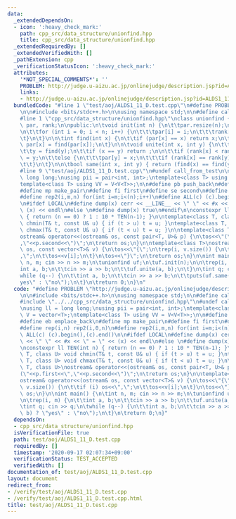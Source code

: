 ```yaml
---
data:
  _extendedDependsOn:
  - icon: ':heavy_check_mark:'
    path: cpp_src/data_structure/unionfind.hpp
    title: cpp_src/data_structure/unionfind.hpp
  _extendedRequiredBy: []
  _extendedVerifiedWith: []
  _pathExtension: cpp
  _verificationStatusIcon: ':heavy_check_mark:'
  attributes:
    '*NOT_SPECIAL_COMMENTS*': ''
    PROBLEM: http://judge.u-aizu.ac.jp/onlinejudge/description.jsp?id=ALDS1_11_D
    links:
    - http://judge.u-aizu.ac.jp/onlinejudge/description.jsp?id=ALDS1_11_D
  bundledCode: "#line 1 \"test/aoj/ALDS1_11_D.test.cpp\"\n#define PROBLEM \"http://judge.u-aizu.ac.jp/onlinejudge/description.jsp?id=ALDS1_11_D\"\
    \n\n#include <bits/stdc++.h>\n\nusing namespace std;\n\n#define call_from_test\n\
    #line 1 \"cpp_src/data_structure/unionfind.hpp\"\nclass unionfind {\n\tvector<int>\
    \ par, rank;\n\npublic:\n\tvoid init(int n) {\n\t\tpar.resize(n);\n\t\trank.resize(n);\n\
    \n\t\tfor (int i = 0; i < n; i++) {\n\t\t\tpar[i] = i;\n\t\t\trank[i] = 0;\n\t\
    \t}\n\t}\n\n\tint find(int x) {\n\t\tif (par[x] == x) return x;\n\t\telse return\
    \ par[x] = find(par[x]);\n\t}\n\n\tvoid unite(int x, int y) {\n\t\tx = find(x);\n\
    \t\ty = find(y);\n\t\tif (x == y) return ;\n\n\t\tif (rank[x] < rank[y]) par[x]\
    \ = y;\n\t\telse {\n\t\t\tpar[y] = x;\n\t\t\tif (rank[x] == rank[y]) ++rank[x];\n\
    \t\t}\n\t}\n\n\tbool same(int x, int y) { return (find(x) == find(y)); }\n};\n\
    #line 9 \"test/aoj/ALDS1_11_D.test.cpp\"\n#undef call_from_test\n\nusing ll =\
    \ long long;\nusing pii = pair<int, int>;\ntemplate<class T> using V = vector<T>;\n\
    template<class T> using VV = V<V<T>>;\n\n#define pb push_back\n#define eb emplace_back\n\
    #define mp make_pair\n#define fi first\n#define se second\n#define rep(i,n) rep2(i,0,n)\n\
    #define rep2(i,m,n) for(int i=m;i<(n);i++)\n#define ALL(c) (c).begin(),(c).end()\n\
    \n#ifdef LOCAL\n#define dump(x) cerr << __LINE__ << \" \" << #x << \" = \" <<\
    \ (x) << endl\n#else \n#define dump(x) true\n#endif\n\nconstexpr ll TEN(int n)\
    \ { return (n == 0) ? 1 : 10 * TEN(n-1); }\n\ntemplate<class T, class U> void\
    \ chmin(T& t, const U& u) { if (t > u) t = u; }\ntemplate<class T, class U> void\
    \ chmax(T& t, const U& u) { if (t < u) t = u; }\n\ntemplate<class T, class U>\n\
    ostream& operator<<(ostream& os, const pair<T, U>& p) {\n\tos<<\"(\"<<p.first<<\"\
    ,\"<<p.second<<\")\";\n\treturn os;\n}\n\ntemplate<class T>\nostream& operator<<(ostream&\
    \ os, const vector<T>& v) {\n\tos<<\"{\";\n\trep(i, v.size()) {\n\t\tif (i) os<<\"\
    ,\";\n\t\tos<<v[i];\n\t}\n\tos<<\"}\";\n\treturn os;\n}\n\nint main() {\n\tint\
    \ n, m; cin >> n >> m;\n\tunionfind uf;\n\tuf.init(n);\n\n\trep(i, m) {\n\t\t\
    int a, b;\n\t\tcin >> a >> b;\n\t\tuf.unite(a, b);\n\t}\n\tint q; cin >> q;\n\t\
    while (q--) {\n\t\tint a, b;\n\t\tcin >> a >> b;\n\t\tputs(uf.same(a, b) ? \"\
    yes\" : \"no\");\n\t}\n\treturn 0;\n}\n"
  code: "#define PROBLEM \"http://judge.u-aizu.ac.jp/onlinejudge/description.jsp?id=ALDS1_11_D\"\
    \n\n#include <bits/stdc++.h>\n\nusing namespace std;\n\n#define call_from_test\n\
    #include \"../../cpp_src/data_structure/unionfind.hpp\"\n#undef call_from_test\n\
    \nusing ll = long long;\nusing pii = pair<int, int>;\ntemplate<class T> using\
    \ V = vector<T>;\ntemplate<class T> using VV = V<V<T>>;\n\n#define pb push_back\n\
    #define eb emplace_back\n#define mp make_pair\n#define fi first\n#define se second\n\
    #define rep(i,n) rep2(i,0,n)\n#define rep2(i,m,n) for(int i=m;i<(n);i++)\n#define\
    \ ALL(c) (c).begin(),(c).end()\n\n#ifdef LOCAL\n#define dump(x) cerr << __LINE__\
    \ << \" \" << #x << \" = \" << (x) << endl\n#else \n#define dump(x) true\n#endif\n\
    \nconstexpr ll TEN(int n) { return (n == 0) ? 1 : 10 * TEN(n-1); }\n\ntemplate<class\
    \ T, class U> void chmin(T& t, const U& u) { if (t > u) t = u; }\ntemplate<class\
    \ T, class U> void chmax(T& t, const U& u) { if (t < u) t = u; }\n\ntemplate<class\
    \ T, class U>\nostream& operator<<(ostream& os, const pair<T, U>& p) {\n\tos<<\"\
    (\"<<p.first<<\",\"<<p.second<<\")\";\n\treturn os;\n}\n\ntemplate<class T>\n\
    ostream& operator<<(ostream& os, const vector<T>& v) {\n\tos<<\"{\";\n\trep(i,\
    \ v.size()) {\n\t\tif (i) os<<\",\";\n\t\tos<<v[i];\n\t}\n\tos<<\"}\";\n\treturn\
    \ os;\n}\n\nint main() {\n\tint n, m; cin >> n >> m;\n\tunionfind uf;\n\tuf.init(n);\n\
    \n\trep(i, m) {\n\t\tint a, b;\n\t\tcin >> a >> b;\n\t\tuf.unite(a, b);\n\t}\n\
    \tint q; cin >> q;\n\twhile (q--) {\n\t\tint a, b;\n\t\tcin >> a >> b;\n\t\tputs(uf.same(a,\
    \ b) ? \"yes\" : \"no\");\n\t}\n\treturn 0;\n}"
  dependsOn:
  - cpp_src/data_structure/unionfind.hpp
  isVerificationFile: true
  path: test/aoj/ALDS1_11_D.test.cpp
  requiredBy: []
  timestamp: '2020-09-17 02:07:34+09:00'
  verificationStatus: TEST_ACCEPTED
  verifiedWith: []
documentation_of: test/aoj/ALDS1_11_D.test.cpp
layout: document
redirect_from:
- /verify/test/aoj/ALDS1_11_D.test.cpp
- /verify/test/aoj/ALDS1_11_D.test.cpp.html
title: test/aoj/ALDS1_11_D.test.cpp
---
```

